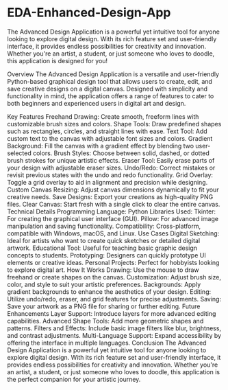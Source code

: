 # EDA-Enhanced-Design-App
The Advanced Design Application is a powerful yet intuitive tool for anyone looking to explore digital design. With its rich feature set and user-friendly interface, it provides endless possibilities for creativity and innovation. Whether you're an artist, a student, or just someone who loves to doodle, this application is designed for you!

Overview
The Advanced Design Application is a versatile and user-friendly Python-based graphical design tool that allows users to create, edit, and save creative designs on a digital canvas. Designed with simplicity and functionality in mind, the application offers a range of features to cater to both beginners and experienced users in digital art and design.

Key Features
Freehand Drawing: Create smooth, freeform lines with customizable brush sizes and colors.
Shape Tools: Draw predefined shapes such as rectangles, circles, and straight lines with ease.
Text Tool: Add custom text to the canvas with adjustable font sizes and colors.
Gradient Background: Fill the canvas with a gradient effect by blending two user-selected colors.
Brush Styles: Choose between solid, dashed, or dotted brush strokes for unique artistic effects.
Eraser Tool: Easily erase parts of your design with adjustable eraser sizes.
Undo/Redo: Correct mistakes or revisit previous states with the undo and redo functionality.
Grid Overlay: Toggle a grid overlay to aid in alignment and precision while designing.
Custom Canvas Resizing: Adjust canvas dimensions dynamically to fit your creative needs.
Save Designs: Export your creations as high-quality PNG files.
Clear Canvas: Start fresh with a single click to clear the entire canvas.
Technical Details
Programming Language: Python
Libraries Used:
Tkinter: For creating the graphical user interface (GUI).
Pillow: For advanced image manipulation and saving functionality.
Compatibility: Cross-platform, compatible with Windows, macOS, and Linux.
Use Cases
Digital Sketching: Ideal for artists who want to create quick sketches or detailed digital artwork.
Educational Tool: Useful for teaching basic graphic design concepts to students.
Prototyping: Designers can quickly prototype UI elements or creative ideas.
Personal Projects: Perfect for hobbyists looking to explore digital art.
How It Works
Drawing: Use the mouse to draw freehand or create shapes on the canvas.
Customization: Adjust brush size, color, and style to suit your artistic preferences.
Backgrounds: Apply gradient backgrounds to enhance the aesthetics of your design.
Editing: Utilize undo/redo, eraser, and grid features for precise adjustments.
Saving: Save your artwork as a PNG file for sharing or further editing.
Future Enhancements
Layer Support: Introduce layers for more advanced editing capabilities.
Advanced Shape Tools: Add more geometric shapes and patterns.
Filters and Effects: Include basic image filters like blur, brightness, and contrast adjustments.
Multi-Language Support: Expand accessibility by offering the interface in multiple languages.
Conclusion
The Advanced Design Application is a powerful yet intuitive tool for anyone looking to explore digital design. With its rich feature set and user-friendly interface, it provides endless possibilities for creativity and innovation. Whether you're an artist, a student, or just someone who loves to doodle, this application is the perfect companion for your artistic journey.

